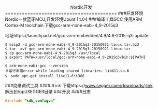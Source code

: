 <center> Nordic开发 </center>
========================================
###开发环境
Nordic一款蓝牙MCU,开发环境Ubunt 14.04
###编译工具GCC
使用ARM Cortex-M toolchain 下载gcc-arm-none-eabi-4_9-2015q3

地址https://launchpad.net/gcc-arm-embedded/4.9/4.9-2015-q3-update

~~~shell
$ bzip2 -d gcc-arm-none-eabi-4_9-2015q3-20150921-linux.tar.bz2
$ tar -xvf gcc-arm-none-eabi-4_9-2015q3-20150921-linux.tar
$ cp gcc-arm-none-eabi-4_9-2015q3 /usr/local
$ export PATH=/usr/local/gcc-arm-none-eabi-4_9-2015q3/bin:${PATH}
~~~

~~~shell
$ arm-none-eabi-gcc --version
＃运行出错error while loading shared libraries: libX11.so.6
$　sudo apt-get install libx11-6:i386
~~~
###烧录调试工具
####JLink
下载https://www.segger.com/downloads/jlink
解压到/opt/SEGGER目录
###开发
####日志
~~~cpp
#include "sdk_config.h"

~~~


